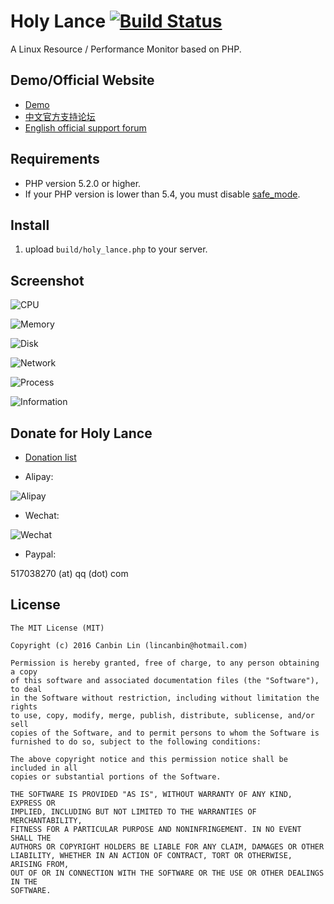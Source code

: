 # Holy Lance    [![Build Status](https://travis-ci.org/lincanbin/Holy-Lance.svg?branch=master)](https://travis-ci.org/lincanbin/Holy-Lance)
A Linux Resource / Performance Monitor based on PHP. 

## Demo/Official Website

* [Demo](http://ipv4.94cb.com/Holy-Lance)
* [中文官方支持论坛](https://www.94cb.com)
* [English official support forum](https://en.94cb.com)

## Requirements

* PHP version 5.2.0 or higher.
* If your PHP version is lower than 5.4, you must disable [safe_mode](http://php.net/manual/en/features.safe-mode.php).

## Install

1. upload `build/holy_lance.php` to your server.

## Screenshot

![CPU](https://raw.githubusercontent.com/lincanbin/Holy-Lance/master/screenshot/screencapture-ipv4-94cb-Holy-Lance-1474339413531.png)

![Memory](https://raw.githubusercontent.com/lincanbin/Holy-Lance/master/screenshot/screencapture-ipv4-94cb-Holy-Lance-1474339422092.png)

![Disk](https://raw.githubusercontent.com/lincanbin/Holy-Lance/master/screenshot/screencapture-ipv4-94cb-Holy-Lance-1474339395845.png)

![Network](https://raw.githubusercontent.com/lincanbin/Holy-Lance/master/screenshot/screencapture-ipv4-94cb-Holy-Lance-1474339435898.png)

![Process](https://raw.githubusercontent.com/lincanbin/Holy-Lance/master/screenshot/screencapture-ipv4-94cb-Holy-Lance-1474339450668.png)

![Information](https://raw.githubusercontent.com/lincanbin/Holy-Lance/master/screenshot/screencapture-ipv4-94cb-Holy-Lance-1474339466029.png)

## Donate for Holy Lance

* [Donation list](https://www.94cb.com/t/4288)

* Alipay: 

![Alipay](https://www.94cb.com/upload/donate_small.png)

* Wechat: 

![Wechat](https://www.94cb.com/upload/donate_weixin.png)

* Paypal: 

517038270 (at) qq (dot) com

## License

``` 
The MIT License (MIT)

Copyright (c) 2016 Canbin Lin (lincanbin@hotmail.com)

Permission is hereby granted, free of charge, to any person obtaining a copy
of this software and associated documentation files (the "Software"), to deal
in the Software without restriction, including without limitation the rights
to use, copy, modify, merge, publish, distribute, sublicense, and/or sell
copies of the Software, and to permit persons to whom the Software is
furnished to do so, subject to the following conditions:

The above copyright notice and this permission notice shall be included in all
copies or substantial portions of the Software.

THE SOFTWARE IS PROVIDED "AS IS", WITHOUT WARRANTY OF ANY KIND, EXPRESS OR
IMPLIED, INCLUDING BUT NOT LIMITED TO THE WARRANTIES OF MERCHANTABILITY,
FITNESS FOR A PARTICULAR PURPOSE AND NONINFRINGEMENT. IN NO EVENT SHALL THE
AUTHORS OR COPYRIGHT HOLDERS BE LIABLE FOR ANY CLAIM, DAMAGES OR OTHER
LIABILITY, WHETHER IN AN ACTION OF CONTRACT, TORT OR OTHERWISE, ARISING FROM,
OUT OF OR IN CONNECTION WITH THE SOFTWARE OR THE USE OR OTHER DEALINGS IN THE
SOFTWARE.
```
